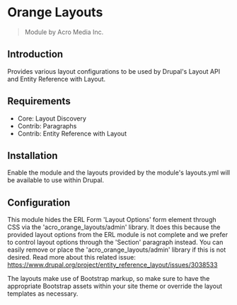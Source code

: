 # Orange Layouts

> Module by Acro Media Inc.

## Introduction

Provides various layout configurations to be used by Drupal's Layout API and Entity Reference with Layout.

## Requirements

- Core: Layout Discovery
- Contrib: Paragraphs
- Contrib: Entity Reference with Layout

## Installation

Enable the module and the layouts provided by the module's layouts.yml will be available to use within Drupal.

## Configuration

This module hides the ERL Form 'Layout Options' form element through CSS via the 'acro_orange_layouts/admin' library. It does this because the provided layout options from the ERL module is not complete and we prefer to control layout options through the 'Section' paragraph instead. You can easily remove or place the 'acro_orange_layouts/admin' library if this is not desired. Read more about this related issue: https://www.drupal.org/project/entity_reference_layout/issues/3038533

The layouts make use of Bootstrap markup, so make sure to have the appropriate Bootstrap assets within your site theme or override the layout templates as necessary.
